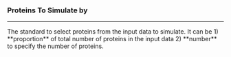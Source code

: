 <h3>Proteins To Simulate by</h3>
<hr>
The standard to select proteins from the input data to simulate. It can be  
1) **proportion** of total number of proteins in the input data  
2) **number** to specify the number of proteins.